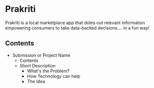 # Prakriti
Prakriti is a local marketplace app that doles out relevant information
empowering consumers to take data-backed decisions.... in a fun way!

## Contents
* Submission or Project Name
    * Contents
    * Short Description
         * What's the Problem?
         * How Technology can help
         * The Idea
